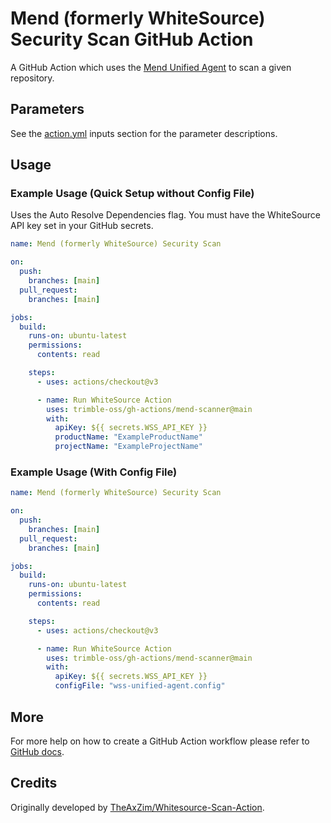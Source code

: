 # Mend (formerly WhiteSource) Security Scan GitHub Action

A GitHub Action which uses the [Mend Unified Agent](https://docs.mend.io/bundle/unified_agent/page/overview_of_the_unified_agent.html) to scan a given repository.

## Parameters

See the [action.yml](action.yml) inputs section for the parameter descriptions.

## Usage

### Example Usage (Quick Setup without Config File)

Uses the Auto Resolve Dependencies flag.
You must have the WhiteSource API key set in your GitHub secrets.

```yaml
name: Mend (formerly WhiteSource) Security Scan

on:
  push:
    branches: [main]
  pull_request:
    branches: [main]

jobs:
  build:
    runs-on: ubuntu-latest
    permissions:
      contents: read

    steps:
      - uses: actions/checkout@v3

      - name: Run WhiteSource Action
        uses: trimble-oss/gh-actions/mend-scanner@main
        with:
          apiKey: ${{ secrets.WSS_API_KEY }}
          productName: "ExampleProductName"
          projectName: "ExampleProjectName"
```

### Example Usage (With Config File)

```yaml
name: Mend (formerly WhiteSource) Security Scan

on:
  push:
    branches: [main]
  pull_request:
    branches: [main]

jobs:
  build:
    runs-on: ubuntu-latest
    permissions:
      contents: read

    steps:
      - uses: actions/checkout@v3

      - name: Run WhiteSource Action
        uses: trimble-oss/gh-actions/mend-scanner@main
        with:
          apiKey: ${{ secrets.WSS_API_KEY }}
          configFile: "wss-unified-agent.config"
```

## More

For more help on how to create a GitHub Action workflow please refer to [GitHub docs](https://docs.github.com/en/actions/quickstart).

## Credits

Originally developed by [TheAxZim/Whitesource-Scan-Action](https://github.com/TheAxZim/Whitesource-Scan-Action).
